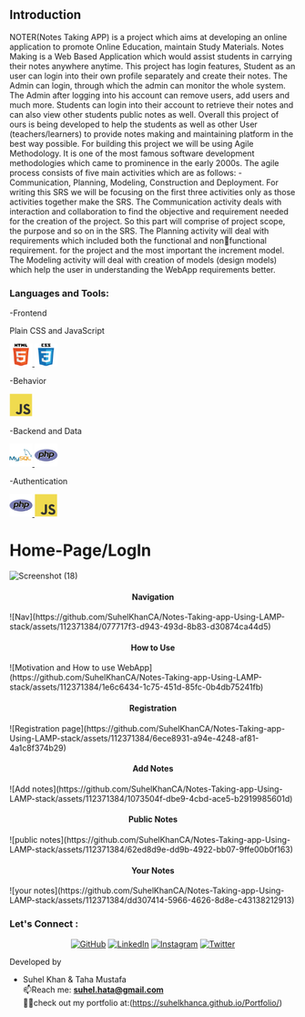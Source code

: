 ## Introduction
NOTER(Notes Taking APP) is a project which aims at developing an online 
application to promote Online Education, maintain Study Materials. Notes Making is 
a Web Based Application which would assist students in carrying their notes 
anywhere anytime. This project has login features, Student as an user can login into 
their own profile separately and create their notes. The Admin can login, through 
which the admin can monitor the whole system. The Admin after logging into his 
account can remove users, add users and much more. Students can login into their
account to retrieve their notes and can also view other students public notes as well.
Overall this project of ours is being developed to help the students as well as other 
User (teachers/learners) to provide notes making and maintaining platform in the best 
way possible.
For building this project we will be using Agile Methodology. It is one of the most 
famous software development methodologies which came to prominence in the early 
2000s. The agile process consists of five main activities which are as follows: -
Communication, Planning, Modeling, Construction and Deployment. For writing this 
SRS we will be focusing on the first three activities only as those activities together 
make the SRS. The Communication activity deals with interaction and collaboration 
to find the objective and requirement needed for the creation of the project. So this 
part will comprise of project scope, the purpose and so on in the SRS. The Planning 
activity will deal with requirements which included both the functional and nonfunctional requirement. for the project and the most important the increment model. 
The Modeling activity will deal with creation of models (design models) which help 
the user in understanding the WebApp requirements better.

### Languages and Tools:
<p align="left"> 
-Frontend
<p>Plain CSS and JavaScript</p>
<a href="https://www.w3.org/html/" target="_blank" rel="noreferrer"> <img src="https://raw.githubusercontent.com/devicons/devicon/master/icons/html5/html5-original-wordmark.svg" alt="html5" width="40" height="40"/> </a> <a href="https://www.w3schools.com/css/" target="_blank" rel="noreferrer"> <img src="https://raw.githubusercontent.com/devicons/devicon/master/icons/css3/css3-original-wordmark.svg" alt="css3" width="40" height="40"/> </a> 


-Behavior
  
<a href="https://developer.mozilla.org/en-US/docs/Web/JavaScript" target="_blank" rel="noreferrer"> <img src="https://raw.githubusercontent.com/devicons/devicon/master/icons/javascript/javascript-original.svg" alt="javascript" width="40" height="40"/> </a>


-Backend and Data 
  
 <a href="https://www.mysql.com/" target="_blank" rel="noreferrer"> <img src="https://raw.githubusercontent.com/devicons/devicon/master/icons/mysql/mysql-original-wordmark.svg" alt="mysql" width="40" height="40"/> </a> <a href="https://www.php.net" target="_blank" rel="noreferrer"> <img src="https://raw.githubusercontent.com/devicons/devicon/master/icons/php/php-original.svg" alt="php" width="40" height="40"/> </a> </p>

-Authentication

 <a href="https://www.php.net" target="_blank" rel="noreferrer"> <img src="https://raw.githubusercontent.com/devicons/devicon/master/icons/php/php-original.svg" alt="php" width="40" height="40"/> </a> <a href="https://developer.mozilla.org/en-US/docs/Web/JavaScript" target="_blank" rel="noreferrer"> <img src="https://raw.githubusercontent.com/devicons/devicon/master/icons/javascript/javascript-original.svg" alt="javascript" width="40" height="40"/> </a> 


# Home-Page/LogIn
![Screenshot (18)](https://github.com/SuhelKhanCA/Notes-Taking-app-Using-LAMP-stack/assets/112371384/d862bcd6-26d3-441c-b175-355e36b69fba)



<h4 align ="center">Navigation</h4>
![Nav](https://github.com/SuhelKhanCA/Notes-Taking-app-Using-LAMP-stack/assets/112371384/077717f3-d943-493d-8b83-d30874ca44d5)

<h4 align ="center">How to Use</h4>
![Motivation and How to use WebApp](https://github.com/SuhelKhanCA/Notes-Taking-app-Using-LAMP-stack/assets/112371384/1e6c6434-1c75-451d-85fc-0b4db75241fb)

<h4 align ="center">Registration</h4>
![Registration page](https://github.com/SuhelKhanCA/Notes-Taking-app-Using-LAMP-stack/assets/112371384/6ece8931-a94e-4248-af81-4a1c8f374b29)

<h4 align ="center">Add Notes</h4>
![Add notes](https://github.com/SuhelKhanCA/Notes-Taking-app-Using-LAMP-stack/assets/112371384/1073504f-dbe9-4cbd-ace5-b2919985601d)

<h4 align ="center">Public Notes</h4>
![public notes](https://github.com/SuhelKhanCA/Notes-Taking-app-Using-LAMP-stack/assets/112371384/62ed8d9e-dd9b-4922-bb07-9ffe00b0f163)

<h4 align ="center">Your Notes</h4>
![your notes](https://github.com/SuhelKhanCA/Notes-Taking-app-Using-LAMP-stack/assets/112371384/dd307414-5966-4626-8d8e-c43138212913)


### Let's Connect :
<p align="center">
	<a href="https://github.com/suhelkhanca/"><img src="https://img.icons8.com/bubbles/50/000000/github.png" alt="GitHub"/></a>
	<a href="https://www.linkedin.com/in/suhelkhanska/"><img src="https://img.icons8.com/bubbles/50/000000/linkedin.png" alt="LinkedIn"/></a>
	<a href="https://www.instagram.com/suhel_khan_alig/"><img src="https://img.icons8.com/bubbles/50/000000/instagram.png" alt="Instagram"/></a>
	<a href=""><img src="https://icons8.com/icon/eeQY_dRSUIMV/twitter-circled" alt="Twitter"/></a>
  </p>

 Developed by<br />
- Suhel Khan & Taha Mustafa <br />
 📫Reach me: **suhel.hata@gmail.com**<br />
 👨‍💻check out my portfolio at:(https://suhelkhanca.github.io/Portfolio/)<br />







